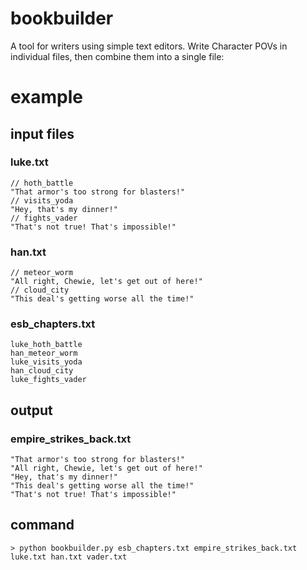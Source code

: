 # bookbuilder

A tool for writers using simple text editors. Write Character POVs in individual files, then combine them into a single file:

# example

## input files
### luke.txt
```
// hoth_battle
"That armor's too strong for blasters!"
// visits_yoda
"Hey, that's my dinner!"
// fights_vader
"That's not true! That's impossible!"
```

### han.txt
```
// meteor_worm
"All right, Chewie, let's get out of here!"
// cloud_city
"This deal's getting worse all the time!"
```

### esb_chapters.txt
```
luke_hoth_battle
han_meteor_worm
luke_visits_yoda
han_cloud_city
luke_fights_vader
```

## output

### empire_strikes_back.txt
```
"That armor's too strong for blasters!"
"All right, Chewie, let's get out of here!"
"Hey, that's my dinner!"
"This deal's getting worse all the time!"
"That's not true! That's impossible!"
```

## command
```
> python bookbuilder.py esb_chapters.txt empire_strikes_back.txt luke.txt han.txt vader.txt
```